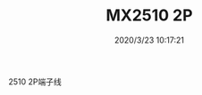 ﻿---
layout: post 
title: MX2510 2P
tags: 2510
categories: wire-harness
overview: 
series: 
part_number: KR30
thumb_img: static/202003/296-thumb-20200323181753.jpg
image: static/202003/296-20200323181753.jpg
date: 2020/3/23 10:17:21
---


2510 2P端子线
